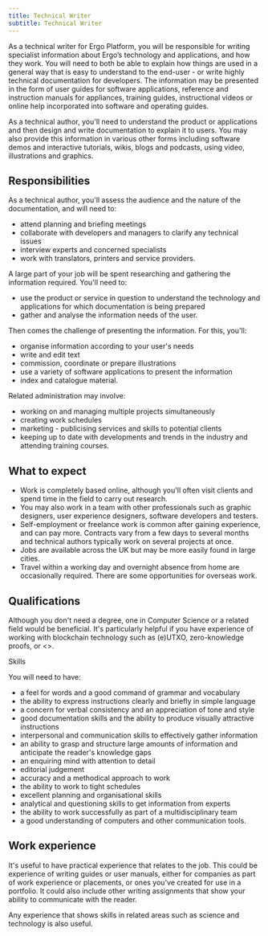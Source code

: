 ```yaml
---
title: Technical Writer
subtitle: Technical Writer
---
```

As a technical writer for Ergo Platform, you will be responsible for writing specialist information about Ergo’s technology and applications, and how they work. You will need to both be able to explain how things are used in a general way that is easy to understand to the end-user - or write highly technical documentation for developers. The information may be presented in the form of user guides for software applications, reference and instruction manuals for appliances, training guides, instructional videos or online help incorporated into software and operating guides.

As a technical author, you'll need to understand the product or applications and then design and write documentation to explain it to users. You may also provide this information in various other forms including software demos and interactive tutorials, wikis, blogs and podcasts, using video, illustrations and graphics.

## Responsibilities

As a technical author, you'll assess the audience and the nature of the documentation, and will need to:

* attend planning and briefing meetings
* collaborate with developers and managers to clarify any technical issues
* interview experts and concerned specialists
* work with translators, printers and service providers.

A large part of your job will be spent researching and gathering the information required. You'll need to:

* use the product or service in question to understand the technology and applications for which documentation is being prepared
* gather and analyse the information needs of the user.

Then comes the challenge of presenting the information. For this, you'll:

* organise information according to your user's needs
* write and edit text
* commission, coordinate or prepare illustrations
* use a variety of software applications to present the information
* index and catalogue material.

Related administration may involve:

* working on and managing multiple projects simultaneously
* creating work schedules
* marketing - publicising services and skills to potential clients
* keeping up to date with developments and trends in the industry and attending training courses.

## What to expect

* Work is completely based online, although you'll often visit clients and spend time in the field to carry out research.
* You may also work in a team with other professionals such as graphic designers, user experience designers, software developers and testers.
* Self-employment or freelance work is common after gaining experience, and can pay more. Contracts vary from a few days to several months and technical authors typically work on several projects at once.
* Jobs are available across the UK but may be more easily found in large cities.
* Travel within a working day and overnight absence from home are occasionally required. There are some opportunities for overseas work.

## Qualifications

Although you don't need a degree, one in Computer Science or a related field would be beneficial. It's particularly helpful if you have experience of working with blockchain technology such as (e)UTXO, zero-knowledge proofs, or <<x>>. 

Skills

You will need to have:

* a feel for words and a good command of grammar and vocabulary
* the ability to express instructions clearly and briefly in simple language
* a concern for verbal consistency and an appreciation of tone and style
* good documentation skills and the ability to produce visually attractive instructions
* interpersonal and communication skills to effectively gather information
* an ability to grasp and structure large amounts of information and anticipate the reader's knowledge gaps
* an enquiring mind with attention to detail
* editorial judgement
* accuracy and a methodical approach to work
* the ability to work to tight schedules
* excellent planning and organisational skills
* analytical and questioning skills to get information from experts
* the ability to work successfully as part of a multidisciplinary team
* a good understanding of computers and other communication tools.

## Work experience

It's useful to have practical experience that relates to the job. This could be experience of writing guides or user manuals, either for companies as part of work experience or placements, or ones you've created for use in a portfolio. It could also include other writing assignments that show your ability to communicate with the reader.

Any experience that shows skills in related areas such as science and technology is also useful.